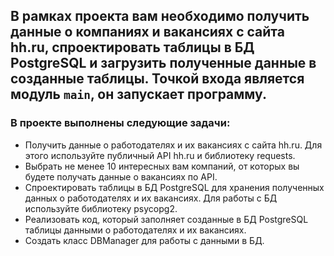 ## В рамках проекта вам необходимо получить данные о компаниях и вакансиях с сайта hh.ru, спроектировать таблицы в БД PostgreSQL и загрузить полученные данные в созданные таблицы. Точкой входа является модуль `main`, он запускает программу.
### В проекте выполнены следующие задачи:
- Получить данные о работодателях и их вакансиях с сайта hh.ru. Для этого используйте публичный API hh.ru и библиотеку 
requests.
- Выбрать не менее 10 интересных вам компаний, от которых вы будете получать данные о вакансиях по API.
- Спроектировать таблицы в БД PostgreSQL для хранения полученных данных о работодателях и их вакансиях. Для работы с БД используйте библиотеку 
psycopg2.
- Реализовать код, который заполняет созданные в БД PostgreSQL таблицы данными о работодателях и их вакансиях.
- Создать класс DBManager для работы с данными в БД.